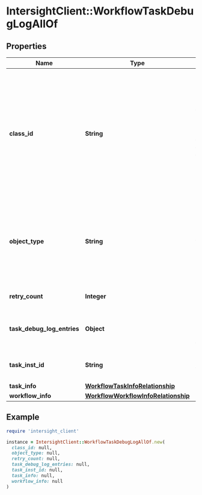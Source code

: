 # IntersightClient::WorkflowTaskDebugLogAllOf

## Properties

| Name | Type | Description | Notes |
| ---- | ---- | ----------- | ----- |
| **class_id** | **String** | The fully-qualified name of the instantiated, concrete type. This property is used as a discriminator to identify the type of the payload when marshaling and unmarshaling data. | [default to &#39;workflow.TaskDebugLog&#39;] |
| **object_type** | **String** | The fully-qualified name of the instantiated, concrete type. The value should be the same as the &#39;ClassId&#39; property. | [default to &#39;workflow.TaskDebugLog&#39;] |
| **retry_count** | **Integer** | A counter for number of retries. | [optional][readonly] |
| **task_debug_log_entries** | **Object** | Holds information helpful in isolating task failures. | [optional][readonly] |
| **task_inst_id** | **String** | The unique identifier for task instance. | [optional][readonly] |
| **task_info** | [**WorkflowTaskInfoRelationship**](WorkflowTaskInfoRelationship.md) |  | [optional] |
| **workflow_info** | [**WorkflowWorkflowInfoRelationship**](WorkflowWorkflowInfoRelationship.md) |  | [optional] |

## Example

```ruby
require 'intersight_client'

instance = IntersightClient::WorkflowTaskDebugLogAllOf.new(
  class_id: null,
  object_type: null,
  retry_count: null,
  task_debug_log_entries: null,
  task_inst_id: null,
  task_info: null,
  workflow_info: null
)
```

